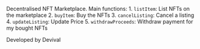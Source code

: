Decentralised NFT Marketplace. Main functions:
    1. `listItem`: List NFTs on the marketplace
    2. `buyItem`: Buy the NFTs
    3. `cancelListing`: Cancel a listing
    4. `updateListing`: Update Price
    5. `withdrawProceeds`: Withdraw payment for my bought NFTs

Developed by Devival
